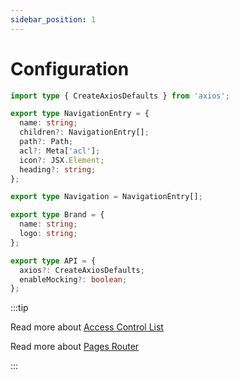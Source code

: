 ```yaml
---
sidebar_position: 1
---
```


# Configuration

```ts
import type { CreateAxiosDefaults } from 'axios';

export type NavigationEntry = {
  name: string;
  children?: NavigationEntry[];
  path?: Path;
  acl?: Meta['acl'];
  icon?: JSX.Element;
  heading?: string;
};

export type Navigation = NavigationEntry[];

export type Brand = {
  name: string;
  logo: string;
};

export type API = {
  axios?: CreateAxiosDefaults;
  enableMocking?: boolean;
};
```

:::tip

Read more about [Access Control List](/docs/usage/plugins/access-control)

Read more about [Pages Router](/docs/usage/pages)

:::